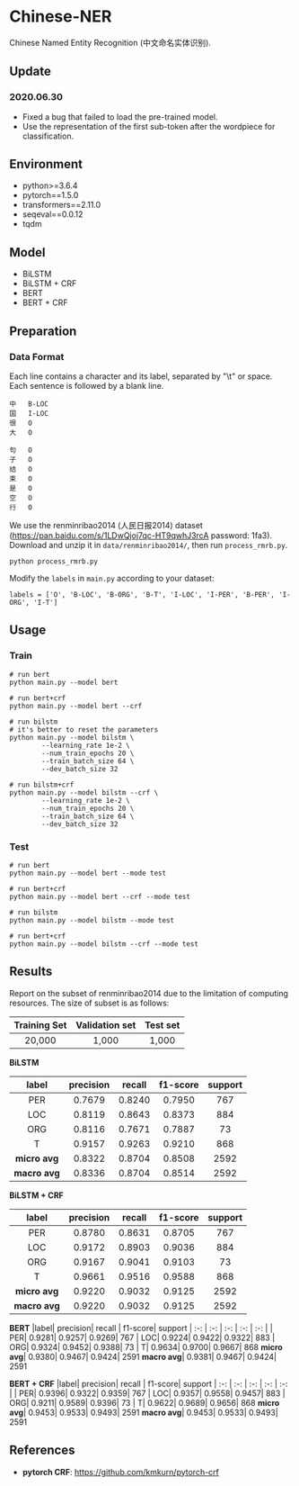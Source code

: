# Chinese-NER
Chinese Named Entity Recognition (中文命名实体识别).


## Update

### 2020.06.30 
* Fixed a bug that failed to load the pre-trained model.
* Use the representation of the first sub-token after the wordpiece for classification.

## Environment

* python>=3.6.4
* pytorch==1.5.0
* transformers==2.11.0
* seqeval==0.0.12
* tqdm

## Model

* BiLSTM
* BiLSTM + CRF
* BERT
* BERT + CRF

## Preparation
### Data Format

Each line contains a character and its label, separated by "\t" or space. Each sentence is followed by a blank line.

```
中	B-LOC
国	I-LOC
很	O
大	O

句	O
子	O
结	O
束	O
是	O
空	O
行	O
```

We use the renminribao2014 (人民日报2014) dataset (https://pan.baidu.com/s/1LDwQjoj7qc-HT9qwhJ3rcA password: 1fa3). Download and unzip it in `data/renminribao2014/`, then run `process_rmrb.py`.
```
python process_rmrb.py 
```
Modify the `labels` in `main.py` according to your dataset:
```
labels = ['O', 'B-LOC', 'B-ORG', 'B-T', 'I-LOC', 'I-PER', 'B-PER', 'I-ORG', 'I-T']
```

## Usage
### **Train**
```
# run bert
python main.py --model bert

# run bert+crf
python main.py --model bert --crf
```

```
# run bilstm
# it's better to reset the parameters
python main.py --model bilstm \
        --learning_rate 1e-2 \
        --num_train_epochs 20 \
        --train_batch_size 64 \
        --dev_batch_size 32

# run bilstm+crf
python main.py --model bilstm --crf \
        --learning_rate 1e-2 \
        --num_train_epochs 20 \
        --train_batch_size 64 \
        --dev_batch_size 32
```
### **Test**

```
# run bert
python main.py --model bert --mode test

# run bert+crf
python main.py --model bert --crf --mode test

# run bilstm
python main.py --model bilstm --mode test

# run bert+crf
python main.py --model bilstm --crf --mode test
```

## Results
Report on the subset of renminribao2014 due to the limitation of computing resources. The size of subset is as follows:

Training Set|Validation set|Test set
|:-:|:-:|:-:|
20,000|1,000|1,000|

**BiLSTM**

|label|  precision|  recall|  f1-score|  support
| :-:     | :-:     | :-:     | :-:     | :-:     |
|  PER|  0.7679|  0.8240|  0.7950|  767
|  LOC|  0.8119|  0.8643|  0.8373|  884
|  ORG|  0.8116|  0.7671|  0.7887|  73
|  T|  0.9157|  0.9263|  0.9210|  868
**micro avg**|  0.8322|  0.8704|  0.8508|  2592
**macro avg**|  0.8336|  0.8704|  0.8514|  2592

**BiLSTM + CRF**

|label| precision| recall | f1-score| support
| :-:     | :-:     | :-:     | :-:     | :-:     |
| PER| 0.8780| 0.8631| 0.8705| 767
| LOC| 0.9172| 0.8903| 0.9036| 884
| ORG| 0.9167| 0.9041| 0.9103| 73
| T| 0.9661| 0.9516| 0.9588| 868
**micro avg**| 0.9220| 0.9032| 0.9125| 2592
**macro avg**| 0.9220| 0.9032| 0.9125| 2592

**BERT**
|label| precision| recall | f1-score| support
| :-:     | :-:     | :-:     | :-:     | :-:     |
| PER| 0.9281| 0.9257| 0.9269| 767
| LOC| 0.9224| 0.9422| 0.9322| 883
| ORG| 0.9324| 0.9452| 0.9388| 73
| T| 0.9634| 0.9700| 0.9667| 868
**micro avg**| 0.9380| 0.9467| 0.9424| 2591
**macro avg**| 0.9381| 0.9467| 0.9424| 2591

**BERT + CRF**
|label| precision| recall | f1-score| support
| :-:     | :-:     | :-:     | :-:     | :-:     |
| PER| 0.9396| 0.9322| 0.9359| 767
| LOC| 0.9357| 0.9558| 0.9457| 883
| ORG| 0.9211| 0.9589| 0.9396| 73
| T| 0.9622| 0.9689| 0.9656| 868
**micro avg**| 0.9453| 0.9533| 0.9493| 2591
**macro avg**| 0.9453| 0.9533| 0.9493| 2591

## References

* **pytorch CRF**: https://github.com/kmkurn/pytorch-crf
